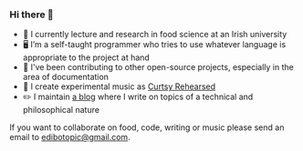 ### Hi there 👋

- 🧪 I currently lecture and research in food science at an Irish
university
- 🖥️ I’m a self-taught programmer who tries to use whatever language
is appropriate to the project at hand
- 📃 I've been contributing to other open-source projects, especially
in the area of documentation 
- 🎹 I create experimental music as [Curtsy Rehearsed](https://bandcamp.com/curtsyrehearsed)
- ✏️  I maintain [a blog](https://edibotopic.com) where I write on topics of a technical and philosophical nature

If you want to collaborate on food, code, writing or music please send an email to [edibotopic@gmail.com](mailto:edibotopic@gmail.com).
